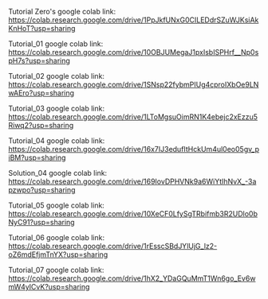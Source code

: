 Tutorial Zero's google colab link:
https://colab.research.google.com/drive/1PpJkfUNxG0CILEDdrSZuWJKsiAkKnHoT?usp=sharing

Tutorial_01 google colab link:
https://colab.research.google.com/drive/10OBJUMegaJ1pxIsbISPHrf__Np0spH7s?usp=sharing

Tutorial_02 google colab link:
https://colab.research.google.com/drive/1SNsp22fybmPIUg4cproIXbOe9LNwAEro?usp=sharing

Tutorial_03 google colab link:
https://colab.research.google.com/drive/1LToMgsuOimRN1K4ebejc2xEzzu5Riwq2?usp=sharing

Tutorial_04 google colab link:
https://colab.research.google.com/drive/16x7IJ3edufItHckUm4ul0eo05gv_piBM?usp=sharing

Solution_04 google colab link:
https://colab.research.google.com/drive/169IovDPHVNk9a6WiYtIhNvX_-3apzwpo?usp=sharing

Tutorial_05 google colab link:
https://colab.research.google.com/drive/10XeCF0LfySgTRbifmb3R2UDlo0bNyC91?usp=sharing

Tutorial_06 google colab link:
https://colab.research.google.com/drive/1rEsscSBdJYlUjG_lz2-oZ6mdEfjmTnYX?usp=sharing

Tutorial_07 google colab link:
https://colab.research.google.com/drive/1hX2_YDaGQuMmT1Wn6go_Ev6wmW4yICvK?usp=sharing
